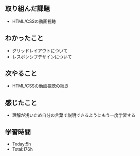 ## 取り組んだ課題
- HTML/CSSの動画視聴

## わかったこと
- グリッドレイアウトについて
- レスポンシブデザインについて
  
## 次やること
- HTML/CSSの動画視聴の続き
  
## 感じたこと
- 理解が浅いため自分の言葉で説明できるようにもう一度学習する
  
## 学習時間
- Today:5h
- Total:176h
